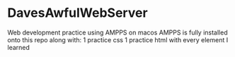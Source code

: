 # DavesAwfulWebServer
Web development practice using AMPPS on macos
AMPPS is fully installed onto this repo along with:
1 practice css
1 practice html with every element I learned

